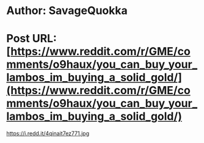 # Author: SavageQuokka
# Post URL: [https://www.reddit.com/r/GME/comments/o9haux/you_can_buy_your_lambos_im_buying_a_solid_gold/](https://www.reddit.com/r/GME/comments/o9haux/you_can_buy_your_lambos_im_buying_a_solid_gold/)


https://i.redd.it/4qinait7ez771.jpg